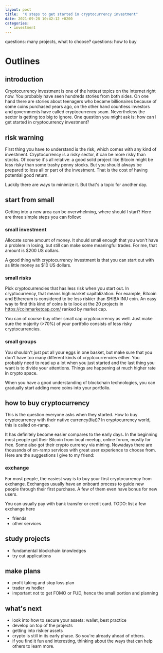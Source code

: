 ```yaml
---
layout: post
title:  "X steps to get started in cryptocurrency investment"
date: 2021-09-28 10:42:12 +0200
categories:
  - investment
---
```


questions: many projects, what to choose?
questions: how to buy

# Outlines
## introduction
Cryptocurrency investment is one of the hottest topics on the Internet right
now. You probably have seen hundreds stories from both sides. On one hand there
are stories about teenagers who became billionaires because of some coins
purchased years ago, on the other hand countless investors and governments have
called cryptocurrency scam. Nevertheless the sector is getting too big to
ignore. One question you might ask is: how can I get started in cryptocurrency
investment?

## risk warning
First thing you have to understand is the risk, which comes with any kind of
investment. Cryptocurrency is a risky sector, it can be more risky than stocks.
Of course it's all relative: a good solid project like Bitcoin might be less
risky than some trashy penny stocks. But you should always be prepared to loss
all or part of the investment. That is the cost of having potential good return.

Luckily there are ways to minimize it. But that's a topic for another day.

## start from small
Getting into a new area can be overwhelming, where should I start? Here are
three simple steps you can follow:
### small investment
Allocate some amount of money. It should small enough that you won't have a
problem in losing, but still can make some meaningful trades. For me, that
amount is $200 US dollars.

A good thing with cryptocurrency investment is that you can start out with as
little money as $10 US dollars.

### small risks
Pick cryptocurrencies that has less risk when you start out. In cryptocurrency,
that means high market capitalization. For example, Bitcoin and Ethereum is
considered to be less riskier than SHIBA INU coin. An easy way to find this kind
of coins is to look at the 20 projects in https://coinmarketcap.com/ ranked by
market cap.

You can of course buy other small cap cryptocurrency as well. Just make sure the
majority (>70%) of your portfolio consists of less risky cryptocurrencies.

### small groups
You shouldn't just put all your eggs in one basket, but make sure that you don't
have too many different kinds of cryptocurrencies either. You probably need to
read up a lot when you just started and the last thing you want is to divide
your attentions. Things are happening at much higher rate in crypto space.

When you have a good understanding of blockchain technologies, you can gradually
start adding more coins into your portfolio.

## how to buy cryptocurrency
This is the question everyone asks when they started. How to buy cryptocurrency
with their native currency(fiat)? In cryptocurrency world, this is called
on-ramp.

It has definitely become easier compares to the early days. In the beginning
most people got their Bitcoin from local meetup, online forum, mostly for free.
Some also got their crypto currency via mining. Nowadays there are thousands
of on-ramp services with great user experience to choose from. Here are the
suggestions I give to my friend:

### exchange
For most people, the easiest way is to buy your first cryptocurrency from
exchange. Exchanges usually have an onboard process to guide new people
through their first purchase. A few of them even have bonus for new users.

You can usually pay with bank transfer or credit card.
TODO: list a few exchange here
* friends
* other services

## study projects
* fundamental blockchain knowledges
* try out applications

## make plans
* profit taking and stop loss plan
* trader vs hodler
* important not to get FOMO or FUD, hence the small portion and planning

## what's next
* look into how to secure your assets: wallet, best practice
* develop on top of the projects
* getting into riskier assets
* crypto is still in its early phase. So you're already ahead of others.
* if you find it fun and interesting, thinking about the ways that can help
  others to learn more.
